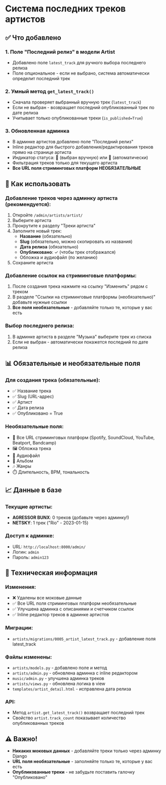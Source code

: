 # Система последних треков артистов

## ✅ Что добавлено

### 1. Поле "Последний релиз" в модели Artist
- Добавлено поле `latest_track` для ручного выбора последнего релиза
- Поле опциональное - если не выбрано, система автоматически определит последний трек

### 2. Умный метод `get_latest_track()`
- Сначала проверяет выбранный вручную трек (`latest_track`)
- Если не выбран - возвращает последний опубликованный трек по дате релиза
- Учитывает только опубликованные треки (`is_published=True`)

### 3. Обновленная админка
- В админке артистов добавлено поле "Последний релиз"
- Inline редактор для быстрого добавления/редактирования треков прямо на странице артиста
- Индикатор статуса: 📌 (выбран вручную) или 🔄 (автоматически)
- Фильтрация треков только для текущего артиста
- **Все URL поля стриминговых платформ НЕОБЯЗАТЕЛЬНЫЕ**

## 🎯 Как использовать

### Добавление треков через админку артиста (рекомендуется):
1. Откройте `/admin/artists/artist/`
2. Выберите артиста
3. Прокрутите к разделу "Треки артиста"
4. Заполните новый трек:
   - **Название** (обязательно)
   - **Slug** (обязательно, можно скопировать из названия)
   - **Дата релиза** (обязательно)
   - **Опубликовано**: ✓ (чтобы трек отображался)
   - Обложка и аудиофайл (по желанию)
5. Сохраните артиста

### Добавление ссылок на стриминговые платформы:
1. После создания трека нажмите на ссылку "Изменить" рядом с треком
2. В разделе "Ссылки на стриминговые платформы (необязательно)" добавьте нужные ссылки
3. **Все поля необязательные** - добавляйте только те, которые у вас есть

### Выбор последнего релиза:
1. В админке артиста в разделе "Музыка" выберите трек из списка
2. Если не выбран - автоматически покажется последний по дате релиза

## 📊 Обязательные и необязательные поля

### Для создания трека (обязательные):
- ✅ Название трека
- ✅ Slug (URL-адрес) 
- ✅ Артист
- ✅ Дата релиза
- ✅ Опубликовано = True

### Необязательные поля:
- 🔗 Все URL стриминговых платформ (Spotify, SoundCloud, YouTube, Beatport, Bandcamp)
- 🖼️ Обложка трека
- 🎵 Аудиофайл
- 📀 Альбом
- 🎶 Жанры
- ⏱️ Длительность, BPM, тональность

## 📈 Данные в базе

### Текущие артисты:
- **AGRESSOR BUNX**: 0 треков (добавьте через админку!)
- **NETSKY**: 1 трек ("Rio" - 2023-01-15)

### Доступ к админке:
- URL: `http://localhost:8000/admin/`
- Логин: `admin`
- Пароль: `admin123`

## 🔧 Техническая информация

### Изменения:
- ❌ Удалены все моковые данные
- ✅ Все URL поля стриминговых платформ необязательные
- ✅ Улучшена админка с описаниями и счетчиком ссылок
- ✅ Inline редактор треков в админке артистов

### Миграции:
- `artists/migrations/0005_artist_latest_track.py` - добавление поля latest_track

### Файлы изменены:
- `artists/models.py` - добавлено поле и метод
- `artists/admin.py` - обновлена админка с inline редактором
- `music/admin.py` - улучшена админка треков
- `artists/views.py` - обновлена логика в view
- `templates/artist_detail.html` - исправлена дата релиза

### API:
- Метод `artist.get_latest_track()` возвращает последний трек
- Свойство `artist.track_count` показывает количество опубликованных треков

## ⚠️ Важно!
- **Никаких моковых данных** - добавляйте треки только через админку Django
- **URL поля необязательные** - заполняйте только те, которые у вас есть
- **Опубликованные треки** - не забудьте поставить галочку "Опубликовано" 